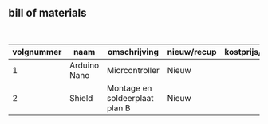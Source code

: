 ## bill of materials
<br />

|volgnummer|naam|omschrijving|nieuw/recup|kostprijs/stuk|aantal|subtotaal|
|----------|----|------------|-----------|--------------|------|---------|
|         1|Arduino Nano    |Micrcontroller      |Nieuw|              |1    |         |
|2|Shield|Montage en soldeerplaat plan B| Nieuw| |1||
